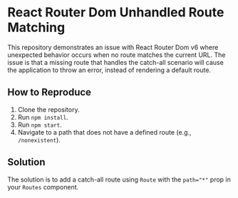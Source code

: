 # React Router Dom Unhandled Route Matching
This repository demonstrates an issue with React Router Dom v6 where unexpected behavior occurs when no route matches the current URL.  The issue is that a missing route that handles the catch-all scenario will cause the application to throw an error, instead of rendering a default route.

## How to Reproduce
1. Clone the repository.
2. Run `npm install`.
3. Run `npm start`.
4. Navigate to a path that does not have a defined route (e.g., `/nonexistent`).

## Solution
The solution is to add a catch-all route using `Route` with the `path="*"` prop in your `Routes` component.
